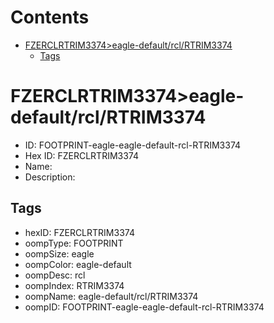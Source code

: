 



Contents
========

* [FZERCLRTRIM3374>eagle-default/rcl/RTRIM3374](#fzerclrtrim3374eagle-defaultrclrtrim3374)
	* [Tags](#tags)

# FZERCLRTRIM3374>eagle-default/rcl/RTRIM3374

- ID: FOOTPRINT-eagle-eagle-default-rcl-RTRIM3374
- Hex ID: FZERCLRTRIM3374
- Name: 
- Description: 

## Tags

- hexID: FZERCLRTRIM3374
- oompType: FOOTPRINT
- oompSize: eagle
- oompColor: eagle-default
- oompDesc: rcl
- oompIndex: RTRIM3374
- oompName: eagle-default/rcl/RTRIM3374
- oompID: FOOTPRINT-eagle-eagle-default-rcl-RTRIM3374
